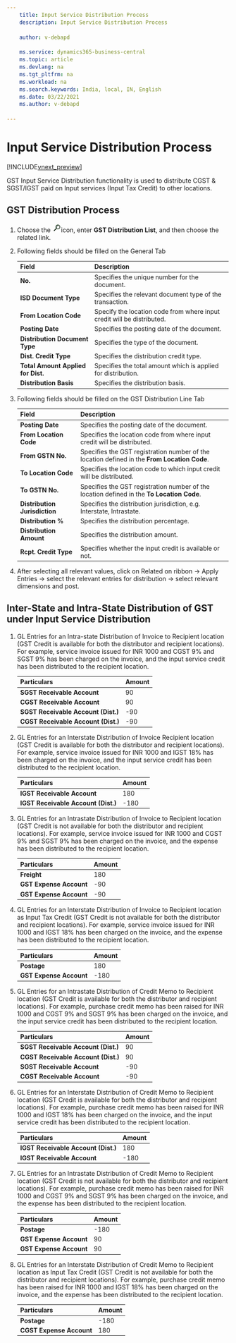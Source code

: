 ```yaml
---
    title: Input Service Distribution Process
    description: Input Service Distribution Process

    author: v-debapd

    ms.service: dynamics365-business-central
    ms.topic: article
    ms.devlang: na
    ms.tgt_pltfrm: na
    ms.workload: na
    ms.search.keywords: India, local, IN, English
    ms.date: 03/22/2021
    ms.author: v-debapd

---
```

# Input Service Distribution Process

[!INCLUDE[vnext_preview](../../includes/vnext_preview.md)]

GST Input Service Distribution functionality is used to distribute CGST & SGST/IGST paid on Input services (Input Tax Credit) to other locations.

## GST Distribution Process

1. Choose the ![img](image/search.jpg)icon, enter **GST Distribution List**, and then choose the related link.
2. Following fields should be filled on the General Tab

    |Field|Description|
    |----------------------------------|---------------------------------------|  
    |**No.**|Specifies the unique number for the document.| 
    |**ISD Document Type**|Specifies the relevant document type of the transaction.|
    |**From Location Code**|Specify the location code from where input credit will be distributed.|  
    |**Posting Date**|Specifies the posting date of the document.|
    |**Distribution Document Type**|Specifies the type of the document.|
    |**Dist. Credit Type**|Specifies the distribution credit type.|
    |**Total Amount Applied for Dist.**|Specifies the total amount which is applied for distribution.|
    |**Distribution Basis**|Specifies the distribution basis.|

3. Following fields should be filled on the GST Distribution Line Tab

    |Field|Description|
    |----------------------------------|---------------------------------------|  
    |**Posting Date**|Specifies the posting date of the document.|  
    |**From Location Code**|Specifies the location code from where input credit will be distributed.|  
    |**From GSTN No.**|Specifies the GST registration number of the location defined in the **From Location Code**.|
    |**To Location Code**|Specifies the location code to which input credit will be distributed.|
    |**To GSTN No.**|Specifies the GST registration number of the location defined in the **To Location Code**.|
    |**Distribution Jurisdiction**|Specifies the distribution jurisdiction, e.g. Interstate, Intrastate.|
    |**Distribution %**|Specifies the distribution percentage.|
    |**Distribution Amount**|Specifies the distribution amount.|
    |**Rcpt. Credit Type**|Specifies whether the input credit is available or not.|

4. After selecting all relevant values, click on Related on ribbon -> Apply Entries -> select the relevant entries for distribution ->  select relevant dimensions and post.

## Inter-State and Intra-State Distribution of GST under Input Service Distribution

1. GL Entries for an Intra-state Distribution of Invoice to Recipient location (GST Credit is available for both the distributor and recipient locations). For example, service invoice issued for INR 1000 and CGST 9% and SGST 9% has been charged on the invoice, and the input service credit has been distributed to the recipient location.

    |Particulars|Amount|
    |----------------------------------|---------------------------------------|  
    |**SGST Receivable Account**|90|
    |**CGST Receivable Account**|90|
    |**SGST Receivable Account (Dist.)**|-90|
    |**CGST Receivable Account (Dist.)**|-90|
    

2. GL Entries for an Interstate Distribution of Invoice Recipient location (GST Credit is available for both the distributor and recipient locations). For example, service invoice issued for INR 1000 and IGST 18% has been charged on the invoice, and the input service credit has been distributed to the recipient location.

    |Particulars|Amount|
    |----------------------------------|---------------------------------------|  
    |**IGST Receivable Account**|180|
    |**IGST Receivable Account (Dist.)**|-180|

3. GL Entries for an Intrastate Distribution of Invoice to Recipient location (GST Credit is not available for both the distributor and recipient locations). For example, service invoice issued for INR 1000 and CGST 9% and SGST 9% has been charged on the invoice, and the expense has been distributed to the recipient location.

    |Particulars|Amount|
    |----------------------------------|---------------------------------------|  
    |**Freight**|180|
    |**GST Expense Account**|-90|
    |**GST Expense Account**|-90|

4. GL Entries for an Interstate Distribution of Invoice to Recipient location as Input Tax Credit (GST Credit is not available for both the distributor and recipient locations). For example, service invoice issued for INR 1000 and IGST 18% has been charged on the invoice, and the expense has been distributed to the recipient location.
  
    |Particulars|Amount|
    |----------------------------------|---------------------------------------|  
    |**Postage**|180|
    |**GST Expense Account**|-180|
    
5. GL Entries for an Intrastate Distribution of Credit Memo to Recipient location (GST Credit is available for both the distributor and recipient locations). For example, purchase credit memo has been raised for INR 1000 and CGST 9% and SGST 9% has been charged on the invoice, and the input service credit has been distributed to the recipient location.

    |Particulars|Amount|
    |----------------------------------|---------------------------------------|  
    |**SGST Receivable Account (Dist.)**|90|
    |**CGST Receivable Account (Dist.)**|90|
    |**SGST Receivable Account**|-90|
    |**CGST Receivable Account**|-90|

6. GL Entries for an Interstate Distribution of Credit Memo to Recipient location (GST Credit is available for both the distributor and recipient locations). For example, purchase credit memo has been raised for INR 1000 and IGST 18% has been charged on the invoice, and the input service credit has been distributed to the recipient location.

    |Particulars|Amount|
    |----------------------------------|---------------------------------------|  
    |**IGST Receivable Account (Dist.)**|180|
    |**IGST Receivable Account**|-180|

7. GL Entries for an Intrastate Distribution of Credit Memo to Recipient location (GST Credit is not available for both the distributor and recipient locations). For example, purchase credit memo has been raised for INR 1000 and CGST 9% and SGST 9% has been charged on the invoice, and the expense has been distributed to the recipient location.

    |Particulars|Amount|
    |----------------------------------|---------------------------------------|  
    |**Postage**|-180|
    |**GST Expense Account**|90|
    |**GST Expense Account**|90|
    
8. GL Entries for an Interstate Distribution of Credit Memo to Recipient location as Input Tax Credit (GST Credit is not available for both the distributor and recipient locations). For example, purchase credit memo has been raised for INR 1000 and IGST 18% has been charged on the invoice, and the expense has been distributed to the recipient location.


    |Particulars|Amount|
    |----------------------------------|---------------------------------------|  
    |**Postage**|-180|
    |**CGST Expense Account**|180|
   